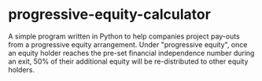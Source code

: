 # progressive-equity-calculator
A simple program written in Python to help companies project pay-outs from a progressive equity arrangement. Under "progressive equity", once an equity holder reaches the pre-set financial independence number during an exit, 50% of their additional equity will be re-distributed to other equity holders.
